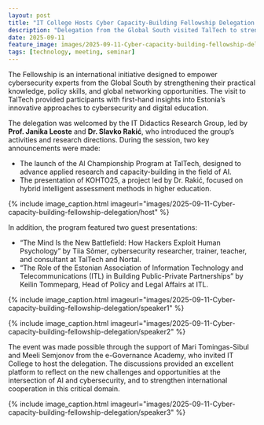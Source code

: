 ```yaml
---
layout: post
title: "IT College Hosts Cyber Capacity-Building Fellowship Delegation from the Global South"
description: "Delegation from the Global South visited TalTech to strengthen cooperation in AI and cybersecurity."
date: 2025-09-11
feature_image: images/2025-09-11-Cyber-capacity-building-fellowship-delegation/cover.jpg
tags: [technology, meeting, seminar]
---
```


The Fellowship is an international initiative designed to empower cybersecurity experts from the Global South by strengthening their practical knowledge, policy skills, and global networking opportunities. The visit to TalTech provided participants with first-hand insights into Estonia’s innovative approaches to cybersecurity and digital education.

The delegation was welcomed by the IT Didactics Research Group, led by **Prof. Janika Leoste** and **Dr. Slavko Rakić**, who introduced the group’s activities and research directions. During the session, two key announcements were made:

- The launch of the AI Championship Program at TalTech, designed to advance applied research and capacity-building in the field of AI.  
- The presentation of KOHTO25, a project led by Dr. Rakić, focused on hybrid intelligent assessment methods in higher education.  

<!--more-->

{% include image_caption.html imageurl="images/2025-09-11-Cyber-capacity-building-fellowship-delegation/host" %}

In addition, the program featured two guest presentations:

- “The Mind Is the New Battlefield: How Hackers Exploit Human Psychology” by Tiia Sõmer, cybersecurity researcher, trainer, teacher, and consultant at TalTech and Nortal.  
- “The Role of the Estonian Association of Information Technology and Telecommunications (ITL) in Building Public-Private Partnerships” by Keilin Tommeparg, Head of Policy and Legal Affairs at ITL.  

{% include image_caption.html imageurl="images/2025-09-11-Cyber-capacity-building-fellowship-delegation/speaker1" %}

{% include image_caption.html imageurl="images/2025-09-11-Cyber-capacity-building-fellowship-delegation/speaker2" %}

The event was made possible through the support of Mari Tomingas-Sibul and Meeli Semjonov from the e-Governance Academy, who invited IT College to host the delegation. The discussions provided an excellent platform to reflect on the new challenges and opportunities at the intersection of AI and cybersecurity, and to strengthen international cooperation in this critical domain.

{% include image_caption.html imageurl="images/2025-09-11-Cyber-capacity-building-fellowship-delegation/speaker3" %}










